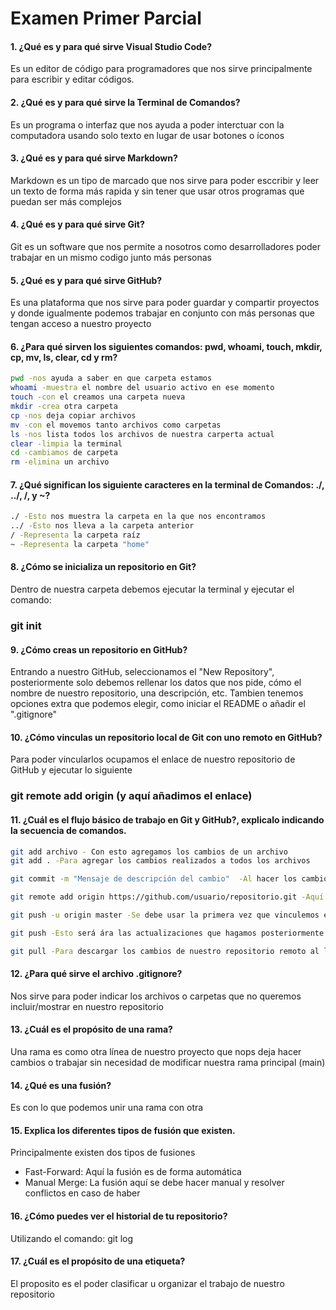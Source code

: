 # Examen Primer Parcial

#### 1. ¿Qué es y para qué sirve Visual Studio Code? 
Es un editor de código para programadores que nos sirve principalmente para escribir y editar códigos.

#### 2. ¿Qué es y para qué sirve la Terminal de Comandos?
Es un programa o interfaz que nos ayuda a poder interctuar con la computadora usando solo texto en lugar de usar botones o íconos

#### 3. ¿Qué es y para qué sirve Markdown? 
Markdown es un tipo de marcado que nos sirve para poder esccribir y leer un texto de forma más rapida y sin tener que usar otros programas que puedan ser más complejos

#### 4. ¿Qué es y para qué sirve Git? 
Git es un software que nos permite a nosotros como desarrolladores poder trabajar en un mismo codigo junto más personas

#### 5. ¿Qué es y para qué sirve GitHub?
Es una plataforma que nos sirve para poder guardar y compartir proyectos y donde igualmente podemos trabajar en conjunto con más personas que tengan acceso a nuestro proyecto

#### 6. ¿Para qué sirven los siguientes comandos: pwd, whoami, touch, mkdir, cp, mv, ls, clear, cd y rm? 
```bash
pwd -nos ayuda a saber en que carpeta estamos
whoami -muestra el nombre del usuario activo en ese momento
touch -con el creamos una carpeta nueva
mkdir -crea otra carpeta
cp -nos deja copiar archivos
mv -con el movemos tanto archivos como carpetas
ls -nos lista todos los archivos de nuestra carperta actual
clear -limpia la terminal
cd -cambiamos de carpeta
rm -elimina un archivo
```
#### 7. ¿Qué significan los siguiente caracteres en la terminal de Comandos: ./, ../, /, y ~?
```bash
./ -Esto nos muestra la carpeta en la que nos encontramos
../ -Esto nos lleva a la carpeta anterior
/ -Representa la carpeta raíz
~ -Representa la carpeta "home"
```
#### 8. ¿Cómo se inicializa un repositorio en Git?
Dentro de nuestra carpeta debemos ejecutar la terminal y ejecutar el comando:
### git init

#### 9. ¿Cómo creas un repositorio en GitHub?
Entrando a nuestro GitHub, seleccionamos el "New Repository", posteriormente solo debemos rellenar los datos que nos pide, cómo el nombre de nuestro repositorio, una descripción, etc.
Tambien tenemos opciones extra que podemos elegir, como iniciar el README o añadir el ".gitignore"

#### 10. ¿Cómo vinculas un repositorio local de Git con uno remoto en GitHub? 
Para poder vincularlos ocupamos el enlace de nuestro repositorio de GitHub y ejecutar lo siguiente
### git remote add origin (y aquí añadimos el enlace)

#### 11. ¿Cuál es el flujo básico de trabajo en Git y GitHub?, explicalo indicando la secuencia de comandos.
```bash
git add archivo - Con esto agregamos los cambios de un archivo
git add . -Para agregar los cambios realizados a todos los archivos

git commit -m "Mensaje de descripción del cambio"  -Al hacer los cambios debemos escribir el mensaje del cambio que hicimos

git remote add origin https://github.com/usuario/repositorio.git -Aquí debemos agregar el origen remoto de nuestro repositorio

git push -u origin master -Se debe usar la primera vez que vinculemos el repositorio remoto con el local

git push -Esto será ára las actualizaciones que hagamos posteriormente

git pull -Para descargar los cambios de nuestro repositorio remoto al local
```
#### 12. ¿Para qué sirve el archivo .gitignore?
Nos sirve para poder indicar los archivos o carpetas que no queremos incluir/mostrar en nuestro repositorio

#### 13. ¿Cuál es el propósito de una rama? 
Una rama es como otra línea de nuestro proyecto que nops deja hacer cambios o trabajar sin necesidad de modificar nuestra rama principal (main)

#### 14. ¿Qué es una fusión? 
Es con lo que podemos unir una rama con otra

#### 15. Explica los diferentes tipos de fusión que existen.
Principalmente existen dos tipos de fusiones
- Fast-Forward: Aquí la fusión es de forma automática
- Manual Merge: La fusión aquí se debe hacer manual y resolver conflictos en caso de haber 

#### 16. ¿Cómo puedes ver el historial de tu repositorio?
Utilizando el comando: git log

#### 17. ¿Cuál es el propósito de una etiqueta?
El proposito es el poder clasificar u organizar el trabajo de nuestro repositorio